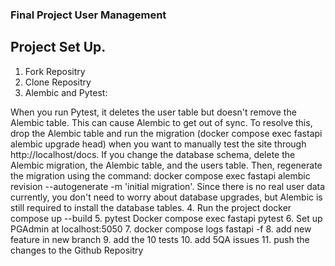 ### Final Project User Management

## Project Set Up.

1. Fork Repositry
2. Clone Repositry
3. Alembic and Pytest:

When you run Pytest, it deletes the user table but doesn't remove the Alembic table. This can cause Alembic to get out of sync.
To resolve this, drop the Alembic table and run the migration (docker compose exec fastapi alembic upgrade head) when you want to manually test the site through http://localhost/docs.
If you change the database schema, delete the Alembic migration, the Alembic table, and the users table. Then, regenerate the migration using the command: docker compose exec fastapi alembic revision --autogenerate -m 'initial migration'.
Since there is no real user data currently, you don't need to worry about database upgrades, but Alembic is still required to install the database tables. 
4. Run the project docker compose up --build
5. pytest Docker compose exec fastapi pytest
6. Set up PGAdmin at localhost:5050
7. docker compose logs fastapi -f
8. add new feature in new branch
9. add the 10 tests 
10. add 5QA issues
11. push the changes to the Github Repositry

